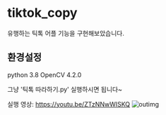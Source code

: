 # tiktok_copy

유행하는 틱톡 어플 기능을 구현해보았습니다.

## 환경설정
python 3.8
OpenCV 4.2.0

그냥 '틱톡 따라하기.py' 실행하시면 됩니다~

실행 영상: https://youtu.be/ZTzNNwWISKQ
![outimg](https://user-images.githubusercontent.com/59414764/101982127-1f7d8900-3cb5-11eb-98ab-81ca35ad0baf.png)
